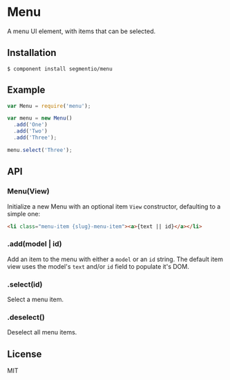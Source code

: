 # Menu

  A menu UI element, with items that can be selected.

## Installation

    $ component install segmentio/menu

## Example

```js
var Menu = require('menu');

var menu = new Menu()
  .add('One')
  .add('Two')
  .add('Three');

menu.select('Three');
```

## API

### Menu(View)
  Initialize a new Menu with an optional item `View` constructor, defaulting to a simple one:

```html
<li class="menu-item {slug}-menu-item"><a>{text || id}</a></li>
```

### .add(model | id)
  Add an item to the menu with either a `model` or an `id` string. The default item view uses the model's `text` and/or `id` field to populate it's DOM.

### .select(id)
  Select a menu item.

### .deselect()
  Deselect all menu items.

## License

  MIT
